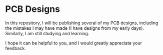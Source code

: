 # PCB Designs

In this repository, I will be publishing several of my PCB designs, including the mistakes I may have made (I have designs from my early days). Similarly, I am still studying and learning. 

I hope it can be helpful to you, and I would greatly appreciate your feedback.
